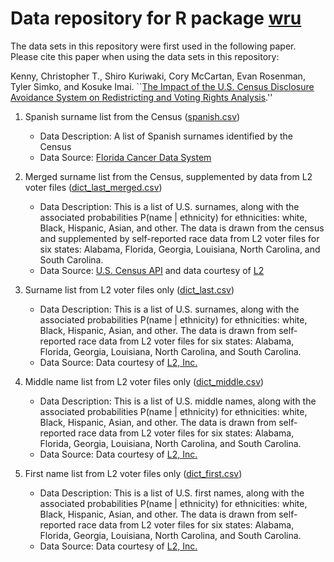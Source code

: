 # Data repository for R package [wru](https://github.com/kosukeimai/wru)

The data sets in this repository were first used in the following paper.  Please cite this paper when using the data sets in this repository:

Kenny, Christopher T., Shiro Kuriwaki, Cory McCartan, Evan Rosenman, Tyler Simko, and Kosuke Imai. ``[The Impact of the U.S. Census Disclosure Avoidance System on Redistricting and Voting Rights Analysis](https://imai.fas.harvard.edu/research/DAS.html).''

1. Spanish surname list from the Census ([spanish.csv](spanish.csv))
    - Data Description: A list of Spanish surnames identified by the Census
    - Data Source: [Florida Cancer Data System](https://fcds.med.miami.edu/downloads/DataAcquisitionManual/dam2018/26%20Appendix%20E%20Census%20List%20of%20Spanish%20Surnames.pdf) 

2. Merged surname list from the Census, supplemented by data from L2 voter files ([dict_last_merged.csv](dict_last_merged.csv))
    - Data Description: This is a list of U.S. surnames, along with the associated probabilities P(name | ethnicity) for ethnicities: white, Black, Hispanic, Asian, and other. The data is drawn from the census and supplemented by self-reported race data from L2 voter files for six states: Alabama, Florida, Georgia, Louisiana, North Carolina, and South Carolina.
    - Data Source: [U.S. Census API](https://api.census.gov/data/2010/surname?get=NAME,COUNT,CUM_PROP100K,PCT2PRACE,PCTAIAN,PCTAPI,PCTBLACK,PCTHISPANIC,PCTWHITE,PROP100K&RANK=1:200000) and data courtesy of [L2](https://l2-data.com/)
    
3. Surname list from L2 voter files only ([dict_last.csv](dict_last.csv))
    - Data Description: This is a list of U.S. surnames, along with the associated probabilities P(name | ethnicity) for ethnicities: white, Black, Hispanic, Asian, and other. The data is drawn from self-reported race data from L2 voter files for six states: Alabama, Florida, Georgia, Louisiana, North Carolina, and South Carolina.
    - Data Source: Data courtesy of [L2, Inc.](https://l2-data.com/)

4. Middle name list from L2 voter files only ([dict_middle.csv](dict_middle.csv))
    - Data Description: This is a list of U.S. middle names, along with the associated probabilities P(name | ethnicity) for ethnicities: white, Black, Hispanic, Asian, and other. The data is drawn from self-reported race data from L2 voter files for six states: Alabama, Florida, Georgia, Louisiana, North Carolina, and South Carolina.
    - Data Source: Data courtesy of [L2, Inc.](https://l2-data.com/)
    
5. First name list from L2 voter files only ([dict_first.csv](dict_first.csv))
    - Data Description: This is a list of U.S. first names, along with the associated probabilities P(name | ethnicity) for ethnicities: white, Black, Hispanic, Asian, and other. The data is drawn from self-reported race data from L2 voter files for six states: Alabama, Florida, Georgia, Louisiana, North Carolina, and South Carolina.
    - Data Source: Data courtesy of [L2, Inc.](https://l2-data.com/)
    
